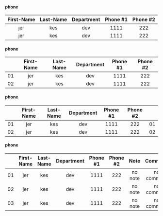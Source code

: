 
#### phone
| First-Name | Last-Name | Department | Phone #1| Phone #2 |
| :-: | :-: | :-: | :-: | :-: |
| jer | kes | dev | 1111 | 222 |
| jer | kes | dev | 1111 | 222 |

#### phone
| | First-Name | Last-Name | Department | Phone #1| Phone #2 |
| - | :-: | :-: | :-: | :-: | :-: |
| 01 | jer | kes | dev | 1111 | 222 |
| 02 | jer | kes | dev | 1111 | 222 |

#### phone
| | First-Name | Last-Name | Department | Phone #1| Phone #2 | |
| - | :-: | :-: | :-: | :-: | :-: | - |
| 01 | jer | kes | dev | 1111 | 222 | 01 |
| 02 | jer | kes | dev | 1111 | 222 | 02 |


#### phone
| | First-Name | Last-Name | Department | Phone #1| Phone #2 | Note | Comment | |
| - | :-: | :-: | :-: | :-: | :-: | :-: | :-: | - |
| 01 | jer | kes | dev | 1111 | 222 | no note | no comment | 01 |
| 02 | jer | kes | dev | 1111 | 222 | no note | no comment | 02 |
| 03 | jer | kes | dev | 1111 | 222 | no note | no comment | 03 |
